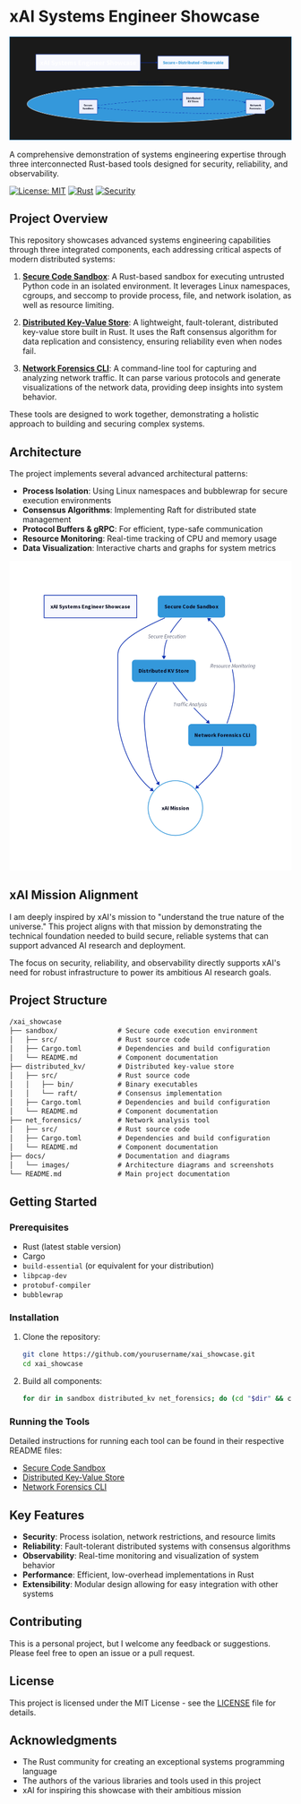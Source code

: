 # xAI Systems Engineer Showcase

![xAI Systems Engineer Showcase Banner](./docs/banner.png)

A comprehensive demonstration of systems engineering expertise through three interconnected Rust-based tools designed for security, reliability, and observability.

[![License: MIT](https://img.shields.io/badge/License-MIT-blue.svg)](./LICENSE)
[![Rust](https://img.shields.io/badge/Rust-1.70%2B-orange)](https://www.rust-lang.org/)
[![Security](https://img.shields.io/badge/Security-Hardened-green)](https://github.com/topics/security)

## Project Overview

This repository showcases advanced systems engineering capabilities through three integrated components, each addressing critical aspects of modern distributed systems:

1. **[Secure Code Sandbox](./sandbox/)**: A Rust-based sandbox for executing untrusted Python code in an isolated environment. It leverages Linux namespaces, cgroups, and seccomp to provide process, file, and network isolation, as well as resource limiting.

2. **[Distributed Key-Value Store](./distributed_kv/)**: A lightweight, fault-tolerant, distributed key-value store built in Rust. It uses the Raft consensus algorithm for data replication and consistency, ensuring reliability even when nodes fail.

3. **[Network Forensics CLI](./net_forensics/)**: A command-line tool for capturing and analyzing network traffic. It can parse various protocols and generate visualizations of the network data, providing deep insights into system behavior.

These tools are designed to work together, demonstrating a holistic approach to building and securing complex systems.

## Architecture

The project implements several advanced architectural patterns:

- **Process Isolation**: Using Linux namespaces and bubblewrap for secure execution environments
- **Consensus Algorithms**: Implementing Raft for distributed state management
- **Protocol Buffers & gRPC**: For efficient, type-safe communication
- **Resource Monitoring**: Real-time tracking of CPU and memory usage
- **Data Visualization**: Interactive charts and graphs for system metrics

![Project Architecture Overview](./docs/project_overview.png)

## xAI Mission Alignment

I am deeply inspired by xAI's mission to "understand the true nature of the universe." This project aligns with that mission by demonstrating the technical foundation needed to build secure, reliable systems that can support advanced AI research and deployment.

The focus on security, reliability, and observability directly supports xAI's need for robust infrastructure to power its ambitious AI research goals.

## Project Structure

```
/xai_showcase
├── sandbox/               # Secure code execution environment
│   ├── src/               # Rust source code
│   ├── Cargo.toml         # Dependencies and build configuration
│   └── README.md          # Component documentation
├── distributed_kv/        # Distributed key-value store
│   ├── src/               # Rust source code
│   │   ├── bin/           # Binary executables
│   │   └── raft/          # Consensus implementation
│   ├── Cargo.toml         # Dependencies and build configuration
│   └── README.md          # Component documentation
├── net_forensics/         # Network analysis tool
│   ├── src/               # Rust source code
│   ├── Cargo.toml         # Dependencies and build configuration
│   └── README.md          # Component documentation
├── docs/                  # Documentation and diagrams
│   └── images/            # Architecture diagrams and screenshots
└── README.md              # Main project documentation
```

## Getting Started

### Prerequisites

* Rust (latest stable version)
* Cargo
* `build-essential` (or equivalent for your distribution)
* `libpcap-dev`
* `protobuf-compiler`
* `bubblewrap`

### Installation

1. Clone the repository:
   ```bash
   git clone https://github.com/yourusername/xai_showcase.git
   cd xai_showcase
   ```

2. Build all components:
   ```bash
   for dir in sandbox distributed_kv net_forensics; do (cd "$dir" && cargo build); done
   ```

### Running the Tools

Detailed instructions for running each tool can be found in their respective README files:

* [Secure Code Sandbox](./sandbox/README.md)
* [Distributed Key-Value Store](./distributed_kv/README.md)
* [Network Forensics CLI](./net_forensics/README.md)

## Key Features

- **Security**: Process isolation, network restrictions, and resource limits
- **Reliability**: Fault-tolerant distributed systems with consensus algorithms
- **Observability**: Real-time monitoring and visualization of system behavior
- **Performance**: Efficient, low-overhead implementations in Rust
- **Extensibility**: Modular design allowing for easy integration with other systems

## Contributing

This is a personal project, but I welcome any feedback or suggestions. Please feel free to open an issue or a pull request.

## License

This project is licensed under the MIT License - see the [LICENSE](./LICENSE) file for details.

## Acknowledgments

- The Rust community for creating an exceptional systems programming language
- The authors of the various libraries and tools used in this project
- xAI for inspiring this showcase with their ambitious mission
